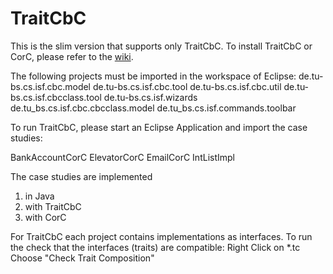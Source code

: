 # TraitCbC

This is the slim version that supports only TraitCbC.
To install TraitCbC or CorC, please refer to the [wiki](https://github.com/TUBS-ISF/CorC/wiki).

The following projects must be imported in the workspace of Eclipse:
de.tu-bs.cs.isf.cbc.model
de.tu-bs.cs.isf.cbc.tool
de.tu-bs.cs.isf.cbc.util
de.tu-bs.cs.isf.cbcclass.tool
de.tu-bs.cs.isf.wizards
de.tu_bs.cs.isf.cbc.cbcclass.model
de.tu_bs.cs.isf.commands.toolbar

To run TraitCbC, please start an Eclipse Application and import the case studies:

BankAccountCorC
ElevatorCorC
EmailCorC
IntListImpl

The case studies are implemented
1) in Java
2) with TraitCbC
3) with CorC

For TraitCbC each project contains implementations as interfaces. To run the check that the interfaces (traits) are compatible:
Right Click on *.tc
Choose "Check Trait Composition"
